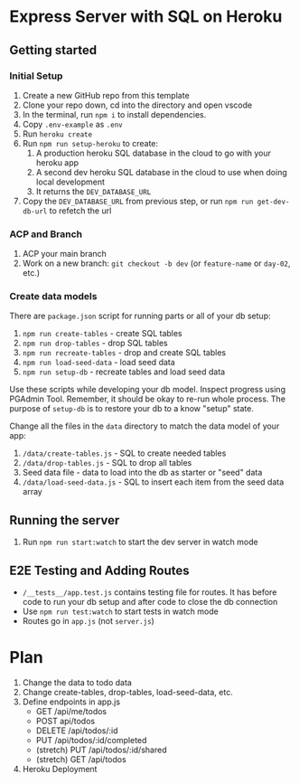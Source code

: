 Express Server with SQL on Heroku
===

## Getting started

### Initial Setup

1. Create a new GitHub repo from this template
1. Clone your repo down, cd into the directory and open vscode
1. In the terminal, run `npm i` to install dependencies.
1. Copy `.env-example` as `.env`
1. Run `heroku create`
1. Run `npm run setup-heroku` to create:
    1. A production heroku SQL database in the cloud to go with your heroku app
    1. A second dev heroku SQL database in the cloud to use when doing local development
    1. It returns the `DEV_DATABASE_URL`
1. Copy the `DEV_DATABASE_URL` from previous step, or run `npm run get-dev-db-url` to refetch the url

### ACP and Branch

1. ACP your main branch
1. Work on a new branch: `git checkout -b dev` (or `feature-name` or `day-02`, etc.)

### Create data models

There are `package.json` script for running parts or all of your db setup:

1. `npm run create-tables` - create SQL tables
1. `npm run drop-tables` - drop SQL tables
1. `npm run recreate-tables` - drop and create SQL tables
1. `npm run load-seed-data` - load seed data
1. `npm run setup-db` - recreate tables and load seed data

Use these scripts while developing your db model. Inspect progress using PGAdmin Tool. Remember, it 
should be okay to re-run whole process. The purpose of `setup-db` is to restore your db to a know "setup" state.

Change all the files in the `data` directory to match the data model of your app:
1. `/data/create-tables.js` - SQL to create needed tables
1. `/data/drop-tables.js` - SQL to drop all tables
1. Seed data file - data to load into the db as starter or "seed" data
1. `/data/load-seed-data.js` - SQL to insert each item from the seed data array

## Running the server

1. Run `npm run start:watch` to start the dev server in watch mode

## E2E Testing and Adding Routes

- `/__tests__/app.test.js` contains testing file for routes. It has before code to run your db setup and after code to close the db connection
- Use `npm run test:watch` to start tests in watch mode
- Routes go in `app.js` (not `server.js`)

# Plan
1. Change the data to todo data
2. Change create-tables, drop-tables, load-seed-data, etc.
3. Define endpoints in app.js
    - GET /api/me/todos
    - POST api/todos
    - DELETE /api/todos/:id
    - PUT /api/todos/:id/completed
    - (stretch) PUT /api/todos/:id/shared
    - (stretch) GET /api/todos
4. Heroku Deployment